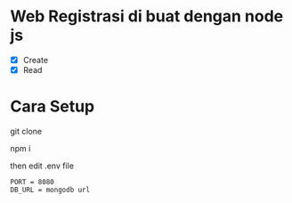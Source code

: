 # Web Registrasi di buat dengan node js

- [x] Create
- [x] Read

# Cara Setup
git clone

npm i

then edit .env file

```env
PORT = 8080
DB_URL = mongodb url
